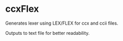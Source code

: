 # ccxFlex
Generates lexer using LEX/FLEX for ccx and ccii files.

Outputs to text file for better readability.
